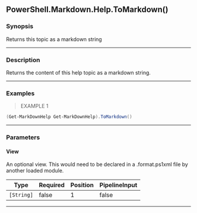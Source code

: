 PowerShell.Markdown.Help.ToMarkdown()
-------------------------------------

### Synopsis
Returns this topic as a markdown string

---

### Description

Returns the content of this help topic as a markdown string.

---

### Examples
> EXAMPLE 1

```PowerShell
(Get-MarkDownHelp Get-MarkDownHelp).ToMarkdown()
```

---

### Parameters
#### **View**
An optional view.
This would need to be declared in a .format.ps1xml file by another loaded module.

|Type      |Required|Position|PipelineInput|
|----------|--------|--------|-------------|
|`[String]`|false   |1       |false        |

---

